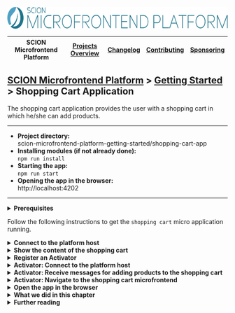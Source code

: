 <a href="/README.md"><img src="/resources/branding/scion-microfrontend-platform-banner.svg" height="50" alt="SCION Microfrontend Platform"></a>

| SCION Microfrontend Platform | [Projects Overview][menu-projects-overview] | [Changelog][menu-changelog] | [Contributing][menu-contributing] | [Sponsoring][menu-sponsoring] |  
| --- | --- | --- | --- | --- |

## [SCION Microfrontend Platform][menu-home] > [Getting Started][menu-getting-started] > Shopping Cart Application

The shopping cart application provides the user with a shopping cart in which he/she can add products.

***
- **Project directory:**\
  scion-microfrontend-platform-getting-started/shopping-cart-app
- **Installing modules (if not already done):**\
  `npm run install`
- **Starting the app:**\
  `npm run start`
- **Opening the app in the browser:**\
  http://localhost:4202
***

<details>
   <summary><strong>Prerequisites</strong></summary>
   <br>
   
If you checked out the `skeleton` branch of the Git repository for this guide, the directory structure should look like this. If not, please refer to [How to complete this guide][link-getting-started#installation] for step-by-step instructions.

```
   scion-microfrontend-platform-getting-started
   ├── shopping-cart-app
   │   ├── src
   │   │   ├── shopping-cart.html // HTML template
   │   │   ├── shopping-cart-controller.ts // TypeScript file
   │   │   ├── shopping-cart-service.ts // service to store products added to the cart in the session storage
   │   │   └── styles.scss // Sass stylesheet
   │   ├── package.json
   │   └── tsconfig.json
```
</details>

 
Follow the following instructions to get the `shopping cart` micro application running.

<details>
   <summary><strong>Connect to the platform host</strong></summary>
   <br>

In this section, we will connect the `shopping cart` micro application to the platform host.

1. Open the TypeScript file `shopping-cart-controller.ts`.
1. Connect to the platform host by adding the following content to the `init` method, as follows:
   ```ts
        import { MicrofrontendPlatform } from '@scion/microfrontend-platform';   
   
        public async init(): Promise<void> {
   [+]    await MicrofrontendPlatform.connectToHost('shopping-cart-app');
        }   
   ```
   > Lines to be added are preceded by the [+] mark.   

   The only argument we pass is our identity. The platform host then checks whether we are a registered micro application. It also checks our origin, i.e., that our origin matches the manifest origin. This check prevents other micro applications from connecting to the platform on behalf of us.
1. Next, we provide the manifest JSON file that we registered in the host application in the [Getting Started for the Host Application][link-getting-started:host-app].

   Create the file `manifest.json` in the `src` folder, as follows:
   ```json
   {
     "name": "Shopping Cart Application"
   }
   ```
   
   To learn more about the manifest, refer to the [Developer Guide][link-developer-guide#manifest].
   
   > This step requires to serve the application anew.
</details>

<details>
   <summary><strong>Show the content of the shopping cart</strong></summary>
   <br>

In this section, we will render the products added to the shopping cart in an unordered list.

1. Open the HTML template `shopping-cart.html`.
1. Add an empty, unordered list after the heading element and decorate it with the CSS class `cart`, as follows:
   ```html
   <ul class="cart"></ul>
   ```
1. Open the TypeScript file `shopping-cart-controller.ts`.
1. Render the content of the shopping cart.

   If we recall the implementation of the `products` micro application, we notice that the `products` microfrontend publishes a message to the topic `shopping-cart/add-product` when the user adds a product to the shopping cart. However, due to the design of our application, our microfrontend may not display at that time. Therefore we would miss the message.  
   
   The concept of activators comes to our rescue. An activator allows a micro application to initialize and connect to the platform when the user loads the host application into his browser. In the course of this Getting Started Guide, we will implement an activator that will listen to messages published to the topic `shopping-cart/add-product` and put the message's payload into session storage. But more about this later. 
    
   In the skeleton for this project, you will find the class `ShoppingCartService` in the file `shopping-cart-service.ts`. It provides us access to the session storage via an RxJS `Observable`, notifying us when the user adds a product to the shopping cart.
   
   Long story short, we can subscribe to `ShoppingCartService.products$` which emits the products contained in the shopping cart. When the user adds a  product to the cart, that `Observable` emits with the current cart content. The dollar sign (`$`) in `products$` name indicates to us developers that it is an `Observable` which we must subscribe to.
     
   In the code snippet below, every time the `Observable` emits, we replace the content of the unordered list with list items of the shopping cart.
   
   Add the lines preceded by the [+] mark to the `init` method.
   
   ```ts
        import { ShoppingCartService } from './shopping-cart-service';
   
        public async init(): Promise<void> {
          // Connect to the platform host
          await MicrofrontendPlatform.connectToHost('shopping-cart-app');
 
   [+]    // Render products added to the shopping cart
   [+]    ShoppingCartService.products$.subscribe(products => {
   [+]      const cartElement = document.querySelector('ul.cart');
   [+]      cartElement.innerHTML = products
   [+]        .map(product => `<li>${product.name}</li>`)
   [+]        .join('');
   [+]    });
        }
   ```
   > Lines to be added are preceded by the [+] mark.
1. Next, allow the user to remove all items from the shopping cart.
        
   We add a button to the HTML template so that the user can remove all items from the shopping cart.
   
   Open the HTML template `shopping-cart.html` and add the button, as follows: 
   ```html
       <body>
         <h1>Shopping Cart</h1>
         <ul class="cart"></ul>
   [+]   <button class="clear">Clear</button>
       </body> 
   ```
   > Lines to be added are preceded by the [+] mark.

   In the constructor of `shopping-cart-controller.ts`, add a click listener to the button and invoke the method `onClear`, as following:
   ```ts
   constructor() {
     document.querySelector('button.clear').addEventListener('click', () => this.onClear());
   }
   
   // content skipped ...
   
   private onClear(): void {
     ShoppingCartService.clear();
   }
   ```
</details>

<details>
   <summary><strong>Register an Activator</strong></summary>
   <br>
   
For the `shopping cart` micro application we need to implement an activator to receive requests even when the `shopping cart` microfrontend is not showing.

***
#### What is an Activator
An activator allows a micro application to initialize and connect to the platform when the user loads the host application into his browser. In the broadest sense, an activator is a kind of microfrontend, i.e. an HTML page that runs in an iframe. In contrast to regular microfrontends, however, at platform startup, the platform loads activator microfrontends into hidden iframes for the entire platform lifecycle, thus, providing a stateful session to the micro application on the client-side.

A micro application can register an activator as **public activator capability** in its manifest, as follows:
```json
{
  "capabilities": [
    {
      "type": "activator",
      "private": false, 
      "properties": {
        "path": "path/to/the/activator" 
      }
    }
  ]
}
```

To learn more about capabilities and activators, please refer to the Developer Guide:
- [What is an Activator][link-developer-guide#activator]
- [What is a Capability][link-developer-guide#capability]
***

Let us register an activator:

1. Create a new TypeScript file in the `src` directory and give it the name `activator.ts`, as following:
   ```ts
   class Activator {
   
     public async init(): Promise<void> {
     }
   }
   
   new Activator().init();
   ```

1. Create a new HTML file in the `src` directory and give it the name `activator.html`, as following:
   ```html
   <!DOCTYPE html>
   <html lang="en">
     <head>
       <title>Shopping Cart Activator</title>
       <script type="module" src="./activator.ts"></script>
     </head>
     <body></body>
   </html>
   ```
   The only thing this HTML template does is to include the TypeScript file that we created in the previous step. Parcel will transpile it to JavaScript on-the-fly.

   > This step requires to serve the application anew.

1. Register the activator in your manifest.json file, as following:
   ```ts
       {
         "name": "Shopping Cart Application",
   [+]   "capabilities": [{
   [+]     "type": "activator",
   [+]     "private": false,
   [+]     "properties": {
   [+]       "path": "activator.html"
   [+]     }
   [+]   }]
       }

   ```
   > Lines to be added are preceded by the [+] mark.

   > This step requires to serve the application anew.
</details>

<details>
   <summary><strong>Activator: Connect to the platform host</strong></summary>
   <br>
   
Like a regular microfrontend, an activator must connect to the platform host to interact with the platform.
   
1. Open the TypeScript file `activator.ts`.
1. Connect to the platform host by adding the following content to the `init` method, as follows:
   ```ts
        import { MicrofrontendPlatform } from '@scion/microfrontend-platform';   
   
        public async init(): Promise<void> {
   [+]    await MicrofrontendPlatform.connectToHost('shopping-cart-app');
        }   
   ```
   > Lines to be added are preceded by the [+] mark.   
</details>

<details>
   <summary><strong>Activator: Receive messages for adding products to the shopping cart</strong></summary>
   <br>

In this section, we will listen for messages published to the topic `shopping-cart/add-product` and put the message's payload into session storage. Like in the previous chapter, we use the `ShoppingCartService`.

> Since an activator runs in a separate browsing context, other microfrontends cannot access the state of the activator microfrontend. Instead, an activator could put data, for example, into session storage, so that microfrontends of its micro application can access it. For more information, refer to chapter [Sharing State][link-developer-guide#activator:state-sharing] in the Developer Guide.
  
> Session storage is visible to applications running on the same protocol, domain, and port. Since this condition is met by all microfrontends of a micro application, session storage is the perfect place for sharing state among microfrontend instances of the same micro application.

1. Open the TypeScript file `activator.ts`.
1. Subscribe to messages published to the topic `shopping-cart/add-product`, as follows:
   ```ts
       import { MessageClient } from '@scion/microfrontend-platform';
       import { Beans } from '@scion/toolkit/bean-manager';
       import { Product, ShoppingCartService } from './shopping-cart-service';
           
       public async init(): Promise<void> {
         // Connect to the platform host
         await MicrofrontendPlatform.connectToHost('shopping-cart-app');
 
   [+]   // Listener to add a product to the shopping cart
   [+]   Beans.get(MessageClient)
   [+]     .observe$<Product>('shopping-cart/add-product')
   [+]     .subscribe(msg => {
   [+]       ShoppingCartService.addProduct(msg.body);
   [+]     });
       }
   ```
   > Lines to be added are preceded by the [+] mark.

   Like when publishing a message, you can get a reference to the `MessageClient` using the bean manager of the platform. Using the method `observe$`, you can subscribe to messages published to the passed topic. For more information about cross-application communication, please refer to chapter [Cross Application Communication][link-developer-guide#cross-application-communication] in the Developer Guide.
   
   Each time we add a product to the session storage, the `shopping cart` microfrontend, if open, will update the shopping cart.
</details>

<details>
   <summary><strong>Activator: Navigate to the shopping cart microfrontend</strong></summary>
   <br>

If we recall the implementation of the host application, we notice that we have delegated the routing to show the `shopping cart` microfrontend to the `shopping cart` micro application itself. When the user clicks on the shopping cart button, the host app simply publishes a message to the topic `shopping-cart/toggle-side-panel`. In the activator, we now can receive such messages and navigate accordingly.

1. Open the TypeScript file `activator.ts`.
1. Subscribe to messages published to the topic `shopping-cart/add-product`.
   
   If the shopping cart side panel is currently closed, we will open it, or close it if it is open. Actually, we do not really open or close it, but navigate to the `shopping cart` microfrontend, or perform a `null` navigation to clear the target router outlet. In a member variable, we store whether the panel is closed or opened.
   Also, we open the panel when the user adds a product to the shopping cart.
   
   ```ts
       import { OutletRouter } from '@scion/microfrontend-platform';   

       class Activator {
       
   [+]   private panelVisible: boolean;
       
         public async init(): Promise<void> {
           // Connect to the platform host
           await MicrofrontendPlatform.connectToHost('shopping-cart-app');
       
           // Listener to add a product to the shopping cart
           Beans.get(MessageClient)
             .observe$<Product>('shopping-cart/add-product')
             .subscribe(msg => {
               ShoppingCartService.addProduct(msg.body);
   [+]         this.setShoppingCartPanelVisibility(true);
             });
       
   [+]     // Listener to open or close the shopping cart panel
   [+]     Beans.get(MessageClient)
   [+]       .observe$<Product>('shopping-cart/toggle-side-panel')
   [+]       .subscribe(() => this.setShoppingCartPanelVisibility(!this.panelVisible));
         }
       
   [+]   public setShoppingCartPanelVisibility(visible: boolean): void {
   [+]     this.panelVisible = visible;
   [+]     if (visible) {
   [+]       Beans.get(OutletRouter).navigate(`${window.location.origin}/shopping-cart.html`, {outlet: 'SHOPPING-CART'});
   [+]     }
   [+]     else {
   [+]       Beans.get(OutletRouter).navigate(null, {outlet: 'SHOPPING-CART'});
   [+]     }
   [+]   }
       }
   ```
   > Lines to be added are preceded by the [+] mark.
</details>
   
<details>
   <summary><strong>Open the app in the browser</strong></summary>
   <br>

We did it! Run `npm run start` to serve the applications.

If you open the page http://localhost:4200, you should see the webshop in action. The user can add products to the shopping cart, remove all products from the cart and expand or collapse the shopping cart side panel.
</details>

<details>
   <summary><strong>What we did in this chapter</strong></summary>
   <br>

In this chapter, we have implemented the `shopping cart` micro application. When the user adds a product to the shopping cart, it is displayed in the `shopping cart` microfrontend. We learned how activators can help us to handle requests even when no user-facing microfrontend of our micro application is running.

<details>
    <summary>The <code>shopping-cart.html</code> looks as following:</summary>

```html
<!DOCTYPE html>
<html lang="en">
  <head>
    <title>Shopping Cart</title>
    <link rel="stylesheet" type="text/css" href="styles.scss">
    <script type="module" src="./shopping-cart-controller.ts"></script>
  </head>
  <body>
    <h1>Shopping Cart</h1>
    <ul class="cart"></ul>
    <button class="clear">Clear</button>
  </body>
</html>
```   
</details>
<details>
   <summary>The <code>shopping-cart-controller.ts</code> looks as following:</summary>

```ts
import { MicrofrontendPlatform } from '@scion/microfrontend-platform';
import { ShoppingCartService } from './shopping-cart-service';

class ShoppingCartController {

  constructor() {
    document.querySelector('button.clear').addEventListener('click', () => this.onClear());
  }

  public async init(): Promise<void> {
    // Connect to the platform host
    await MicrofrontendPlatform.connectToHost('shopping-cart-app');

    // Render products added to the shopping cart
    ShoppingCartService.products$.subscribe(products => {
      const cartElement = document.querySelector('ul.cart');
      cartElement.innerHTML = products
        .map(product => `<li>${product.name}</li>`)
        .join('');
    });
  }

  private onClear(): void {
    ShoppingCartService.clear();
  }
}

new ShoppingCartController().init();
```
</details>
<details>
   <summary>The <code>activator.html</code> looks as following:</summary>
   
```html
<!DOCTYPE html>
<html lang="en">
  <head>
    <title>Shopping Cart Activator</title>
    <script type="module" src="./activator.ts"></script>
  </head>
  <body></body>
</html>
```
</details>
<details>
   <summary>The <code>activator.ts</code> looks as following:</summary>

```ts
import { MessageClient, MicrofrontendPlatform, OutletRouter } from '@scion/microfrontend-platform';
import { Beans } from '@scion/toolkit/bean-manager';
import { Product, ShoppingCartService } from './shopping-cart-service';

class Activator {

  private panelVisible: boolean;

  public async init(): Promise<void> {
    // Connect to the platform host
    await MicrofrontendPlatform.connectToHost('shopping-cart-app');

    // Listener to add a product to the shopping cart
    Beans.get(MessageClient)
      .observe$<Product>('shopping-cart/add-product')
      .subscribe(msg => {
        ShoppingCartService.addProduct(msg.body);
        this.setShoppingCartPanelVisibility(true);
      });

    // Listener to open or close the shopping cart panel
    Beans.get(MessageClient)
      .observe$<Product>('shopping-cart/toggle-side-panel')
      .subscribe(() => this.setShoppingCartPanelVisibility(!this.panelVisible));
  }

  public setShoppingCartPanelVisibility(visible: boolean): void {
    this.panelVisible = visible;
    if (visible) {
      Beans.get(OutletRouter).navigate(`${window.location.origin}/shopping-cart.html`, {outlet: 'SHOPPING-CART'});
    }
    else {
      Beans.get(OutletRouter).navigate(null, {outlet: 'SHOPPING-CART'});
    }
  }
}

new Activator().init();
```
</details>

<details>
   <summary>The <code>manifest.json</code> looks as following:</summary>

```json
{
  "name": "Shopping Cart Application",
  "capabilities": [{
    "type": "activator",
    "private": false,
    "properties": {
      "path": "activator.html"
    }
  }]
}
```
</details>

<details>
   <summary>The <code>shopping-cart-service.ts</code> looks as following:</summary>

```ts
import { fromEvent, merge, Subject } from 'rxjs';
import { filter, map, startWith } from 'rxjs/operators';

/**
 * Key of the shopping cart in the session storage.
 */
const SHOPPING_CART_STORAGE_KEY = 'SHOPPING_CART';
/**
 * Emits when the session storage as been modified in the context of this document.
 */
const localChange$ = new Subject<void>();
/**
 * Emits when the session storage as been modified in the context of another document.
 */
const otherDocumentChange$ = fromEvent<StorageEvent>(window, 'storage')
  .pipe(
    filter(event => event.storageArea === sessionStorage),
    filter(event => event.key === SHOPPING_CART_STORAGE_KEY),
  );

/**
 * Allows adding products to the shopping cart.
 */
export class ShoppingCartService {

  /**
   * Observes products contained in the shopping cart.
   */
  public static products$ = merge(localChange$, otherDocumentChange$)
    .pipe(
      startWith([]),
      map(() => ShoppingCartService.getProducts()),
    );

  /**
   * Adds a product to the shopping cart.
   */
  public static addProduct(product: Product): void {
    const products = ShoppingCartService.getProducts().concat(product);
    ShoppingCartService.setProducts(products);
    localChange$.next();
  }

  /**
   * Removes all products from the shopping cart.
   */
  public static clear(): void {
    ShoppingCartService.setProducts([]);
    localChange$.next();
  }

  private static getProducts(): Product[] {
    const products = sessionStorage.getItem(SHOPPING_CART_STORAGE_KEY);
    return products ? JSON.parse(products) : [];
  }

  private static setProducts(products: Product[]): void {
    sessionStorage.setItem(SHOPPING_CART_STORAGE_KEY, JSON.stringify(products));
    localChange$.next();
  }
}

export interface Product {
  id: number;
  name: string;
}
```
</details>
</details>

<details>
   <summary><strong>Further reading</strong></summary>
   <br>
   
   In the course of this Getting Started Guide, we have covered only a subset of the functionality of the SCION Microfrontend Platform. Please read the [Developer Guide][link-developer-guide] for a complete overview of features and more in-depth information about its core concepts and API.
   
   If you have questions, miss features, or would like to report a bug, please don't hesitate to contact us via [GitHub issues][link-issues].
</details>
   
[menu-home]: /README.md
[menu-projects-overview]: /docs/site/projects-overview.md
[menu-changelog]: /docs/site/changelog/changelog.md
[menu-contributing]: /CONTRIBUTING.md
[menu-sponsoring]: /docs/site/sponsoring.md

[menu-getting-started]: /docs/site/getting-started/getting-started.md
[link-getting-started:host-app]: /docs/site/getting-started/getting-started-host-app.md
[link-getting-started#installation]: /docs/site/getting-started/getting-started.md#how-to-complete-this-guide
[link-developer-guide]: https://scion-microfrontend-platform-developer-guide.vercel.app
[link-developer-guide#activator]: https://scion-microfrontend-platform-developer-guide.vercel.app/#chapter:activator
[link-developer-guide#capability]: https://scion-microfrontend-platform-developer-guide.vercel.app/#chapter:intention-api:capability
[link-developer-guide#activator:state-sharing]: https://scion-microfrontend-platform-developer-guide.vercel.app/#chapter:activator:sharing-state
[link-developer-guide#cross-application-communication]: https://scion-microfrontend-platform-developer-guide.vercel.app/#chapter:cross
[link-developer-guide#manifest]: https://scion-microfrontend-platform-developer-guide.vercel.app/#chapter:intention-api:manifest-application-communication
[link-issues]: https://github.com/SchweizerischeBundesbahnen/scion-microfrontend-platform/issues
